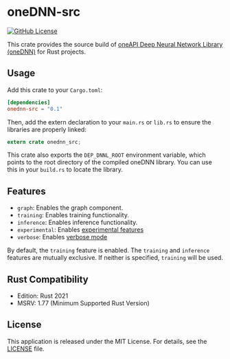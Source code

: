 # oneDNN-src

[![GitHub License](https://img.shields.io/github/license/jkawamoto/onednn-src)](https://github.com/jkawamoto/onednn-src/blob/main/LICENSE)

This crate provides the source build of
[oneAPI Deep Neural Network Library (oneDNN)](https://github.com/uxlfoundation/oneDNN) for Rust projects.

## Usage
Add this crate to your `Cargo.toml`:

```toml
[dependencies]
onednn-src = "0.1"
```

Then, add the extern declaration to your `main.rs` or `lib.rs` to ensure the libraries are properly linked:

```rust
extern crate onednn_src;
```

This crate also exports the `DEP_DNNL_ROOT` environment variable,
which points to the root directory of the compiled oneDNN library.
You can use this in your `build.rs` to locate the library.

## Features
- `graph`: Enables the graph component.
- `training`: Enables training functionality.
- `inference`: Enables inference functionality.
- `experimental`: Enables [experimental features](https://uxlfoundation.github.io/oneDNN/dev_guide_experimental.html#doxid-dev-guide-experimental)
- `verbose`: Enables [verbose mode](https://uxlfoundation.github.io/oneDNN/dev_guide_verbose.html#doxid-dev-guide-verbose)

By default, the `training` feature is enabled.
The `training` and `inference` features are mutually exclusive.
If neither is specified, `training` will be used.

## Rust Compatibility
- Edition: Rust 2021
- MSRV: 1.77 (Minimum Supported Rust Version)

## License
This application is released under the MIT License. For details, see the [LICENSE](LICENSE) file.
